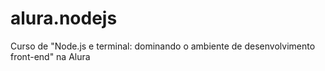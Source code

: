 # alura.nodejs
 Curso de "Node.js e terminal: dominando o ambiente de desenvolvimento front-end" na Alura
